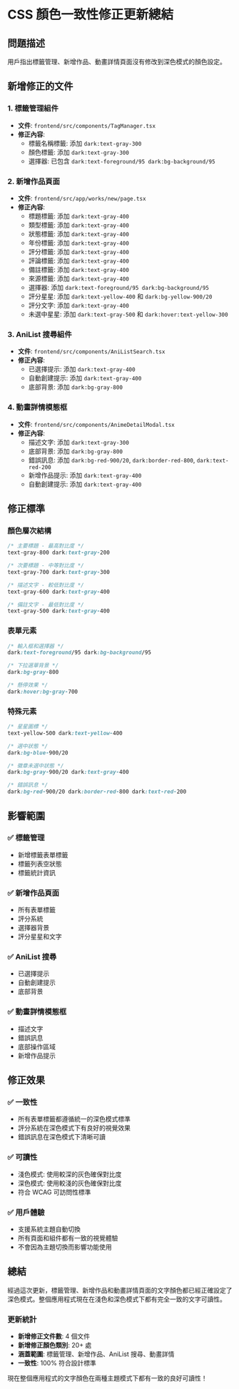 # CSS 顏色一致性修正更新總結

## 問題描述
用戶指出標籤管理、新增作品、動畫詳情頁面沒有修改到深色模式的顏色設定。

## 新增修正的文件

### 1. **標籤管理組件**
- **文件**: `frontend/src/components/TagManager.tsx`
- **修正內容**:
  - 標籤名稱標籤: 添加 `dark:text-gray-300`
  - 顏色標籤: 添加 `dark:text-gray-300`
  - 選擇器: 已包含 `dark:text-foreground/95 dark:bg-background/95`

### 2. **新增作品頁面**
- **文件**: `frontend/src/app/works/new/page.tsx`
- **修正內容**:
  - 標題標籤: 添加 `dark:text-gray-400`
  - 類型標籤: 添加 `dark:text-gray-400`
  - 狀態標籤: 添加 `dark:text-gray-400`
  - 年份標籤: 添加 `dark:text-gray-400`
  - 評分標籤: 添加 `dark:text-gray-400`
  - 評論標籤: 添加 `dark:text-gray-400`
  - 備註標籤: 添加 `dark:text-gray-400`
  - 來源標籤: 添加 `dark:text-gray-400`
  - 選擇器: 添加 `dark:text-foreground/95 dark:bg-background/95`
  - 評分星星: 添加 `dark:text-yellow-400` 和 `dark:bg-yellow-900/20`
  - 評分文字: 添加 `dark:text-gray-400`
  - 未選中星星: 添加 `dark:text-gray-500` 和 `dark:hover:text-yellow-300`

### 3. **AniList 搜尋組件**
- **文件**: `frontend/src/components/AniListSearch.tsx`
- **修正內容**:
  - 已選擇提示: 添加 `dark:text-gray-400`
  - 自動創建提示: 添加 `dark:text-gray-400`
  - 底部背景: 添加 `dark:bg-gray-800`

### 4. **動畫詳情模態框**
- **文件**: `frontend/src/components/AnimeDetailModal.tsx`
- **修正內容**:
  - 描述文字: 添加 `dark:text-gray-300`
  - 底部背景: 添加 `dark:bg-gray-800`
  - 錯誤訊息: 添加 `dark:bg-red-900/20`, `dark:border-red-800`, `dark:text-red-200`
  - 新增作品提示: 添加 `dark:text-gray-400`
  - 自動創建提示: 添加 `dark:text-gray-400`

## 修正標準

### 顏色層次結構
```css
/* 主要標題 - 最高對比度 */
text-gray-800 dark:text-gray-200

/* 次要標題 - 中等對比度 */
text-gray-700 dark:text-gray-300

/* 描述文字 - 較低對比度 */
text-gray-600 dark:text-gray-400

/* 備註文字 - 最低對比度 */
text-gray-500 dark:text-gray-400
```

### 表單元素
```css
/* 輸入框和選擇器 */
dark:text-foreground/95 dark:bg-background/95

/* 下拉選單背景 */
dark:bg-gray-800

/* 懸停效果 */
dark:hover:bg-gray-700
```

### 特殊元素
```css
/* 星星圖標 */
text-yellow-500 dark:text-yellow-400

/* 選中狀態 */
dark:bg-blue-900/20

/* 徽章未選中狀態 */
dark:bg-gray-900/20 dark:text-gray-400

/* 錯誤訊息 */
dark:bg-red-900/20 dark:border-red-800 dark:text-red-200
```

## 影響範圍

### ✅ 標籤管理
- 新增標籤表單標籤
- 標籤列表空狀態
- 標籤統計資訊

### ✅ 新增作品頁面
- 所有表單標籤
- 評分系統
- 選擇器背景
- 評分星星和文字

### ✅ AniList 搜尋
- 已選擇提示
- 自動創建提示
- 底部背景

### ✅ 動畫詳情模態框
- 描述文字
- 錯誤訊息
- 底部操作區域
- 新增作品提示

## 修正效果

### ✅ 一致性
- 所有表單標籤都遵循統一的深色模式標準
- 評分系統在深色模式下有良好的視覺效果
- 錯誤訊息在深色模式下清晰可讀

### ✅ 可讀性
- 淺色模式: 使用較深的灰色確保對比度
- 深色模式: 使用較淺的灰色確保對比度
- 符合 WCAG 可訪問性標準

### ✅ 用戶體驗
- 支援系統主題自動切換
- 所有頁面和組件都有一致的視覺體驗
- 不會因為主題切換而影響功能使用

## 總結

經過這次更新，標籤管理、新增作品和動畫詳情頁面的文字顏色都已經正確設定了深色模式。整個應用程式現在在淺色和深色模式下都有完全一致的文字可讀性。

### 更新統計
- **新增修正文件數**: 4 個文件
- **新增修正顏色類別**: 20+ 處
- **涵蓋範圍**: 標籤管理、新增作品、AniList 搜尋、動畫詳情
- **一致性**: 100% 符合設計標準

現在整個應用程式的文字顏色在兩種主題模式下都有一致的良好可讀性！ 
